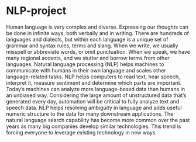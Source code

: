 # NLP-project

Human language is very complex and diverse. Expressing our thoughts can be done in infinite ways, both verbally and in writing. There are hundreds of languages and dialects, but within each language is a unique set of grammar and syntax rules, terms and slang. When we write, we usually misspell or abbreviate words, or omit punctuation. When we speak, we have many regional accents, and we stutter and borrow terms from other languages. 
Natural language processing (NLP) helps machines to communicate with humans in their own language and scales other language-related tasks. NLP helps computers to read text, hear speech, interpret it, measure sentiment and determine which parts are important. Today’s machines can analyze more language-based data than humans in an unbiased way. Considering the large amount of unstructured data that’s generated every day, automation will be critical to fully analyze text and speech data. NLP helps resolving ambiguity in language and adds useful numeric structure to the data for many downstream applications.
The natural language search capability has become more common over the past years as many big companies develop similar technologies. This trend is forcing everyone to leverage existing technology in new ways. 
